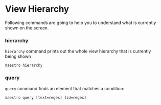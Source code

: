 # View Hierarchy

Following commands are going to help you to understand what is currently shown on the screen.

### hierarchy

`hierarchy` command prints out the whole view hierarchy that is currently being shown

```
maestro hierarchy
```

### query

`query` command finds an element that matches a condition:

```
maestro query [text=regex] [id=regex]
```
